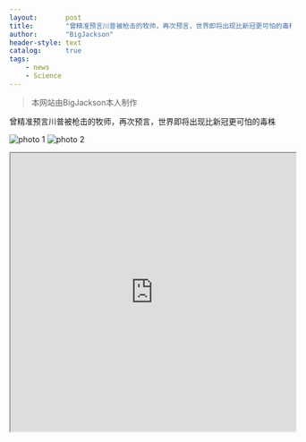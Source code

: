 ```yaml
---
layout:       post
title:        "曾精准预言川普被枪击的牧师，再次预言，世界即将出现比新冠更可怕的毒株"
author:       "BigJackson"
header-style: text
catalog:      true
tags:
    - news
    - Science
---
```


>本网站由BigJackson本人制作

曾精准预言川普被枪击的牧师，再次预言，世界即将出现比新冠更可怕的毒株

![photo 1](https://bigjackson.us.kg/img/24-11-15-1.png "photo 1")
![photo 2](https://bigjackson.us.kg/img/24-11-15-2.png "photo 2")
<iframe height=498 width=510 src="https://bigjackson.us.kg/img/24-11-15.mp4">

****

— BigJackson 哔哩哔哩知名UP主 喜欢高科技产品。[B站主页](https://b23.tv/F3Lr8Pu)